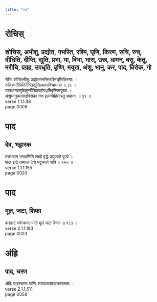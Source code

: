 ```yaml
---
title: "पाद"
---
```


# रोचिस्
## शोचिस्, अभीशु, प्रद्योत, गभस्ति, रश्मि, घृणि, किरण, रुचि, रुच्, दीधिति, दीप्ति, द्युति, प्रभा, भा, विभा, भास्, उस्र, धामन्, वसु, केतु, मरीचि, प्रग्रह, उपधृति, वृष्णि, मयूख, अंशु, भानु, कर, पाद, विरोक, गो
रोचिः शोचिरभीशुः प्रद्योतगभस्तिरश्मिघृणिकिरणाः ।<br />रुचिरुग्दीधितिदीप्तिद्युतिप्रभाभाविभाभासः ॥ ३८ ॥<br />उस्रधामवसुकेतुमरीचिप्रग्रहोपधृतिवृष्णिमयूखाः ।<br />अंशुभानुकरपादविरोका गाव इत्यभिहितास्तु समानाः ॥ ३९ ॥<br />verse 1.1.1.38<br />page 0006

# पाद
## देव, भट्टारक
तत्रभवान् भगवानिति शब्दो वृद्धैः प्रयुज्यते पूज्ये ।<br />पादा इति नामान्त देवो भट्टारको वापि ॥ १५५ ॥<br />verse 1.1.1.155<br />page 0020

# पाद
## मूल, जटा, शिफा
करहाटं भवेत्कन्दः पादो मूलं जटा शिफा ॥ १८३ ॥<br />verse 2.1.1.183<br />page 0023

# अंह्रि
## पाद, चरण
अंह्रिः पादश्चरणः पाणिः शयपञ्चशाखकरहस्ताः ।<br />verse 2.1.1.511<br />page 0058

